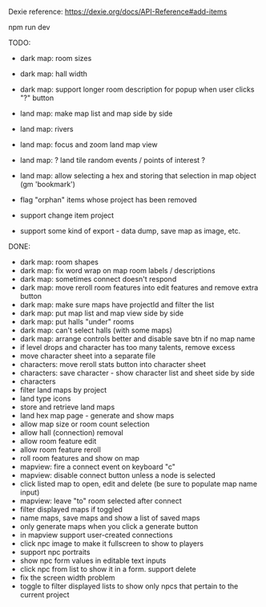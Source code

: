 
Dexie reference:
https://dexie.org/docs/API-Reference#add-items


npm run dev


TODO:
- dark map: room sizes
- dark map: hall width
- dark map: support longer room description for popup when user clicks "?" button

- land map: make map list and map side by side
- land map: rivers
- land map: focus and zoom land map view
- land map: ? land tile random events / points of interest ?
- land map: allow selecting a hex and storing that selection in map object (gm 'bookmark')

- flag "orphan" items whose project has been removed
- support change item project
- support some kind of export - data dump, save map as image, etc.

DONE:
- dark map: room shapes
- dark map: fix word wrap on map room labels / descriptions
- dark map: sometimes connect doesn't respond
- dark map: move reroll room features into edit features and remove extra button
- dark map: make sure maps have projectId and filter the list
- dark map: put map list and map view side by side
- dark map: put halls "under" rooms
- dark map: can't select halls (with some maps)
- dark map: arrange controls better and disable save btn if no map name
- if level drops and character has too many talents, remove excess
- move character sheet into a separate file
- characters: move reroll stats button into character sheet
- characters: save character - show character list and sheet side by side
- characters
- filter land maps by project
- land type icons
- store and retrieve land maps
- land hex map page - generate and show maps
- allow map size or room count selection
- allow hall (connection) removal
- allow room feature edit
- allow room feature reroll
- roll room features and show on map
- mapview: fire a connect event on keyboard "c"
- mapview: disable connect button unless a node is selected
- click listed map to open, edit and delete (be sure to populate map name input)
- mapview: leave "to" room selected after connect
- filter displayed maps if toggled
- name maps, save maps and show a list of saved maps
- only generate maps when you click a generate button
- in mapview support user-created connections
- click npc image to make it fullscreen to show to players
- support npc portraits
- show npc form values in editable text inputs
- click npc from list to show it in a form. support delete
- fix the screen width problem
- toggle to filter displayed lists to show only npcs that pertain to the current project
